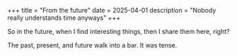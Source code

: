 +++
title = "From the future"
date = 2025-04-01
description = "Nobody really understands time anyways"
+++

So in the future, when I find interesting things, then I share them here, right?


The past, present, and future walk into a bar.
It was tense.

